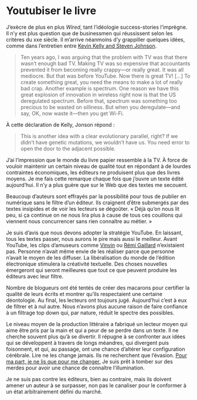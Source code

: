 # Youtubiser le livre

J’exècre de plus en plus *Wired*, tant l’idéologie success-stories l’imprègne. Il n’y est plus question que de businessmen qui réussissent selon les critères du xxe siècle. Il m’arrive néanmoins d’y grappiller quelques idées, comme dans l’entretien entre [Kevin Kelly and Steven Johnson](http://www.wired.com/magazine/2010/09/mf_kellyjohnson/all/1).<span id="more-20010"></span>

> Ten years ago, I was arguing that the problem with TV was that there wasn’t enough bad TV. Making TV was so expensive that accountants prevented it from becoming really crappy—or really great. It was all mediocre. But that was before YouTube. Now there is great TV! \[…\] To create something great, you need the means to make a lot of really bad crap. Another example is spectrum. One reason we have this great explosion of innovation in wireless right now is that the US deregulated spectrum. Before that, spectrum was something too precious to be wasted on silliness. But when you deregulate—and say, OK, now waste it—then you get Wi-Fi.

À cette déclaration de Kelly, Jonson répond :

> This is another idea with a clear evolutionary parallel, right? If we didn’t have genetic mutations, we wouldn’t have us. You need error to open the door to the adjacent possible.

J’ai l’impression que le monde du livre papier ressemble à la TV. À force de vouloir maintenir un certain niveau de qualité tout en répondant à de lourdes contraintes économiques, les éditeurs ne produisent plus que des livres moyens. Je me fais cette remarque chaque fois que j’ouvre un texte édité aujourd’hui. Il n’y a plus guère que sur le Web que des textes me secouent.

Beaucoup d’auteurs sont effrayés par la possibilité pour tous de publier en numérique sans le filtre d’un éditeur. Ils craignent d’être submergés par des textes insipides et de voir les lecteurs se dégoûter. « Déjà qu’on nous lit peu, si ça continue on ne nous lira plus à cause de tous ces couillons qui viennent nous concurrencer sans rien connaître au métier. »

Je suis d’avis que nous devons adopter la stratégie YouTube. En laissant, tous les textes passer, nous aurons le pire mais aussi le meilleur. Avant YouTube, les clips d’amuseurs comme [Vinvin](http://www.vinvin.org/) ou [Rémi Gaillard](http://www.nimportequi.com/fr/) n’existaient pas. Personne n’avait même envie de les réaliser parce que personne n’avait le moyen de les diffuser. La libéralisation du monde de l’édition électronique stimulera la créativité textuelle. Des choses nouvelles émergeront qui seront meilleures que tout ce que peuvent produire les éditeurs avec leur filtre.

Nombre de blogueurs ont été tentés de créer des macarons pour certifier la qualité de leurs écrits et montrer qu’ils respectaient une certaine déontologie. Au final, les lecteurs ont toujours jugé. Aujourd’hui c’est à eux de filtrer et à nul autre. Nous n’avons plus aucune raison de faire confiance à un filtrage top down qui, par nature, réduit le spectre des possibles.

Le niveau moyen de la production littéraire a fabriqué un lecteur moyen qui aime être pris par la main et qui a peur de se perdre dans un texte. Il ne cherche souvent plus qu’à se divertir. Il répugne à se confronter aux idées qui se développent à travers de longs méandres, qui divergent puis foisonnent, et qui, au passage, ont une chance d’altérer leur configuration cérébrale. Lire ne les change jamais. Ils ne recherchent que l’évasion. [Pour ma part, je ne lis que pour me changer.](http://www.livrelle.com/2010/08/31/portrait-thierry-crouzet/) Je suis prêt à tomber sur des merdes pour avoir une chance de connaître l’illumination.

Je ne suis pas contre les éditeurs, bien au contraire, mais ils doivent amener un auteur à se surpasser, non pas le canaliser pour le conformer à un état arbitrairement défini du marché.